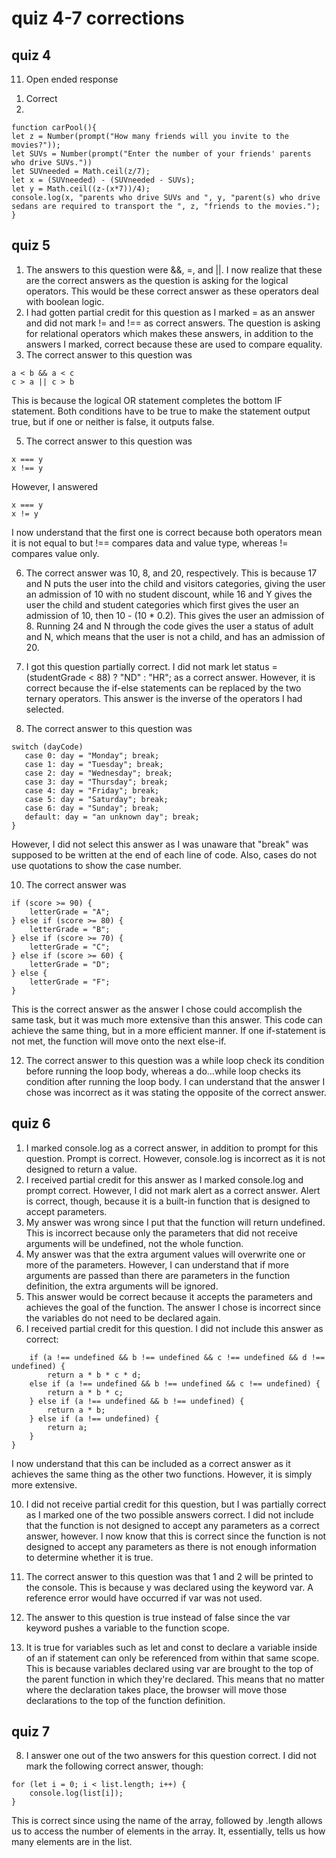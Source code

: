 # quiz 4-7 corrections

## quiz 4
11. Open ended response
  1) Correct
  2) 
  ```
function carPool(){
let z = Number(prompt("How many friends will you invite to the movies?"));
let SUVs = Number(prompt("Enter the number of your friends' parents who drive SUVs."))
let SUVneeded = Math.ceil(z/7);
let x = (SUVneeded) - (SUVneeded - SUVs);
let y = Math.ceil((z-(x*7))/4);
console.log(x, "parents who drive SUVs and ", y, "parent(s) who drive sedans are required to transport the ", z, "friends to the movies.");
}
```
## quiz 5
1. The answers to this question were &&, =, and ||. I now realize that these are the correct answers as the question is asking for the logical operators. This would be these correct answer as these operators deal with boolean logic.
2. I had gotten partial credit for this question as I marked = as an answer and did not mark != and !== as correct answers. The question is asking for relational operators which makes these answers, in addition to the answers I marked, correct because these are used to compare equality.
4. The  correct answer to this question was 
```
a < b && a < c
c > a || c > b
```
This is because the logical OR statement completes the bottom IF statement. Both conditions have to be true to make the statement output true, but if one or neither is false, it outputs false.

5. The correct answer to this question was
```
x === y
x !== y
```
However, I answered 
```
x === y
x != y
```
I now understand that the first one is correct because both operators mean it is not equal to but !== compares data and value type, whereas != compares value only.

6. The correct answer was  10, 8, and 20, respectively. This is because 17 and N puts the user into the child and visitors categories, giving the user an admission of 10 with no student discount, while 16 and Y gives the user the child and student categories which first gives the user an admission of 10,  then 10 - (10 * 0.2). This gives the user an admission of 8. Running 24 and N through the code gives the user a status of adult and N, which means that the user is not a child, and has an admission of 20.

7. I got this question partially correct. I did not mark let status = (studentGrade < 88) ? "ND" : "HR"; as a correct answer. However, it is correct because the if-else statements can be replaced by the two ternary operators. This answer is the inverse of the operators I had selected.

9. The correct answer to this question was
```
switch (dayCode)
   case 0: day = "Monday"; break;
   case 1: day = "Tuesday"; break;
   case 2: day = "Wednesday"; break;
   case 3: day = "Thursday"; break;
   case 4: day = "Friday"; break;
   case 5: day = "Saturday"; break;
   case 6: day = "Sunday"; break;
   default: day = "an unknown day"; break;
}
```
However, I did not select this answer as I was unaware that "break" was supposed to be written at the end of each line of code. Also, cases do not use quotations to show the case number.

10. The correct answer was 
```
if (score >= 90) {
    letterGrade = "A";
} else if (score >= 80) {
    letterGrade = "B";
} else if (score >= 70) {
    letterGrade = "C";
} else if (score >= 60) {
    letterGrade = "D";
} else {
    letterGrade = "F";
}
```
This is the correct answer as the answer I chose could accomplish the same task, but it was much more extensive than this answer. This code can achieve the same thing, but in a more efficient manner. If one if-statement is not met, the function will move onto the next else-if.

12. The correct answer to this question was a while loop check its condition before running the loop body, whereas a do...while loop checks its condition after running the loop body. I can understand that the answer I chose was incorrect as it was stating the opposite of the correct answer. 
## quiz 6
1. I marked console.log as a correct answer, in addition to prompt for this question. Prompt is correct. However, console.log is incorrect as it is not designed to return a value.
2. I received partial credit for this answer as I marked console.log and prompt correct. However, I did not mark alert as a correct answer. Alert is correct, though, because it is a built-in function that is designed to accept parameters.
4. My answer was wrong since I put that the function will return undefined. This is incorrect because only the parameters that did not receive arguments will be undefined, not the whole function. 
5. My answer was that the extra argument values will overwrite one or more of the parameters. However, I can understand that if more arguments are passed than there are parameters in the function definition, the extra arguments will be ignored. 
6. This answer would be correct because it accepts the parameters and achieves the goal of the function. The answer I chose is incorrect since the variables do not need to be declared again.
9. I received partial credit for this question. I did not include this answer as correct:
```function multiply(a, b, c, d) {
    if (a !== undefined && b !== undefined && c !== undefined && d !== undefined) {
        return a * b * c * d;
    else if (a !== undefined && b !== undefined && c !== undefined) {
        return a * b * c;
    } else if (a !== undefined && b !== undefined) {
        return a * b;
    } else if (a !== undefined) {
        return a;
    }
}
```
I now understand that this can be included as a correct answer as it achieves the same thing as the other two functions. However, it is simply more extensive.

10. I did not receive partial credit for this question, but I was partially correct as I marked one of the two possible answers correct. I did not include that the function is not designed to accept any parameters as a correct answer, however. I now know that this is correct since the function is not designed to accept any parameters as there is not enough information to determine whether it is true.

12. The correct answer to this question was that 1 and 2 will be printed to the console. This is because y was declared using the keyword var. A reference error would have occurred if var was not used.

13. The answer to this question is true instead of false since the var keyword pushes a variable to the function scope.

14. It is true for variables such as let and const to declare a variable inside of an if statement can only be referenced from within that same scope. This is because variables declared using var are brought to the top of the parent function in which they're declared. This means that no matter where the declaration takes place, the browser will move those declarations to the top of the function definition.
## quiz 7
8. I answer one out of the two answers for this question correct. I did not mark the following correct answer, though:
```
for (let i = 0; i < list.length; i++) {
    console.log(list[i]);
}
```
This is correct since using the name of the array, followed by .length allows us to access the number of elements in the array. It, essentially, tells us how many elements are in the list.
